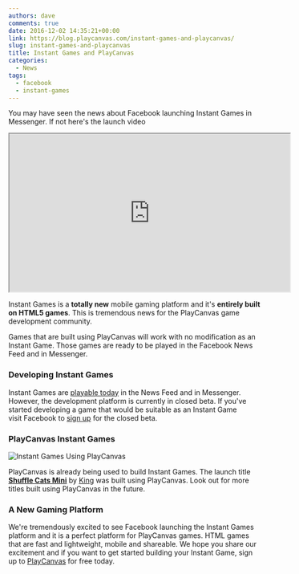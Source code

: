 ```yaml
---
authors: dave
comments: true
date: 2016-12-02 14:35:21+00:00
link: https://blog.playcanvas.com/instant-games-and-playcanvas/
slug: instant-games-and-playcanvas
title: Instant Games and PlayCanvas
categories:
  - News
tags:
  - facebook
  - instant-games
---
```


You may have seen the news about Facebook launching Instant Games in Messenger. If not here's the launch video

<div className="iframe-container">
    <iframe loading="lazy" width="560" height="315" src="https://www.youtube.com/embed/WKQYMCLitV0" title="YouTube video player" allow="accelerometer; autoplay; clipboard-write; encrypted-media; gyroscope; picture-in-picture" allowfullscreen></iframe>
</div>

Instant Games is a **totally new** mobile gaming platform and it's **entirely built on HTML5 games**. This is tremendous news for the PlayCanvas game development community.

Games that are built using PlayCanvas will work with no modification as an Instant Game. Those games are ready to be played in the Facebook News Feed and in Messenger.

### Developing Instant Games

Instant Games are [playable today](https://developers.facebook.com/blog/post/2016/11/30/instant-games-closed-beta/) in the News Feed and in Messenger. However, the development platform is currently in closed beta. If you've started developing a game that would be suitable as an Instant Game visit Facebook to [sign up](https://www.facebook.com/help/contact/173350173135692) for the closed beta.

### PlayCanvas Instant Games

![Instant Games Using PlayCanvas](/img/instant-games-using-playcanvas.png)

PlayCanvas is already being used to build Instant Games. The launch title **[Shuffle Cats Mini](https://www.facebook.com/ShuffleCatsMini)** by [King](https://king.com/) was built using PlayCanvas. Look out for more titles built using PlayCanvas in the future.

### A New Gaming Platform

We're tremendously excited to see Facebook launching the Instant Games platform and it is a perfect platform for PlayCanvas games. HTML games that are fast and lightweight, mobile and shareable. We hope you share our excitement and if you want to get started building your Instant Game, sign up to [PlayCanvas](https://login.playcanvas.com/signup) for free today.
